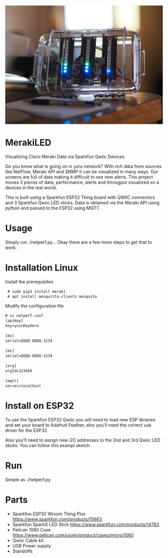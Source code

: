 

![alt_tag](https://github.com/joemcmanus/MerakiLED/blob/master/images/P8240361.jpg)

# MerakiLED
Visualizing Cisco Meraki Data via Sparkfun Qwiic Devices 

Do you know what is going on in yoru network? With rich data from sources like NetFlow, Meraki API and SNMP it can be visualized in many ways. 
Our screens are full of data making it difficult to see new alerts. This project moves 3 pieces of data; performance, alerts and througput visualized on a devices in the real world. 

This is built using a Sparkfun ESP32 Thing board with QWIIC connectors and 3 Sparkfun Qwiic LED sticks. Data is obtained via the Meraki API using python and passed to the ESP32 using MQTT. 

# Usage

Simply run ./netperf.py... Okay there are a few more steps to get that to work.

# Installation Linux

Install the prerequisites

     # sudo pip3 install meraki
     # apt install mosquitto-clients mosquito  

Modify the configuration file

    # vi netperf.conf 
    [apiKey]
    key=yourKeyHere
    
    [mx]
    serial=QQQQ-QQQQ-1234
    
    [ms]
    serial=QQQQ-QQQQ-1234
    
    [org]
    orgId=123456
    
    [mqtt]
    server=localhost 

# Install on ESP32

To use the Sparkfun ESP32 Qwiic you will need to load new ESP libraries and set your board to Adafruit Feather, also you'll need the correct usb driver for the ESP32. 

Also you'll need to assign new i2C addresses to the 2nd and 3rd Qwiic LED sticks. You can follow this exampl sketch. 

# Run

Simple as ./netperf.py 


# Parts

 - Sparkfun ESP32 Wroom Thing Plus https://www.sparkfun.com/products/15663
 - Sparkfun SparkX LED Stick https://www.sparkfun.com/products/14783
 - Pelican 1060 Case https://www.pelican.com/us/en/product/cases/micro/1060 
 - Qwiic Cable kit 
 - USB Power supply 
 - Standoffs
